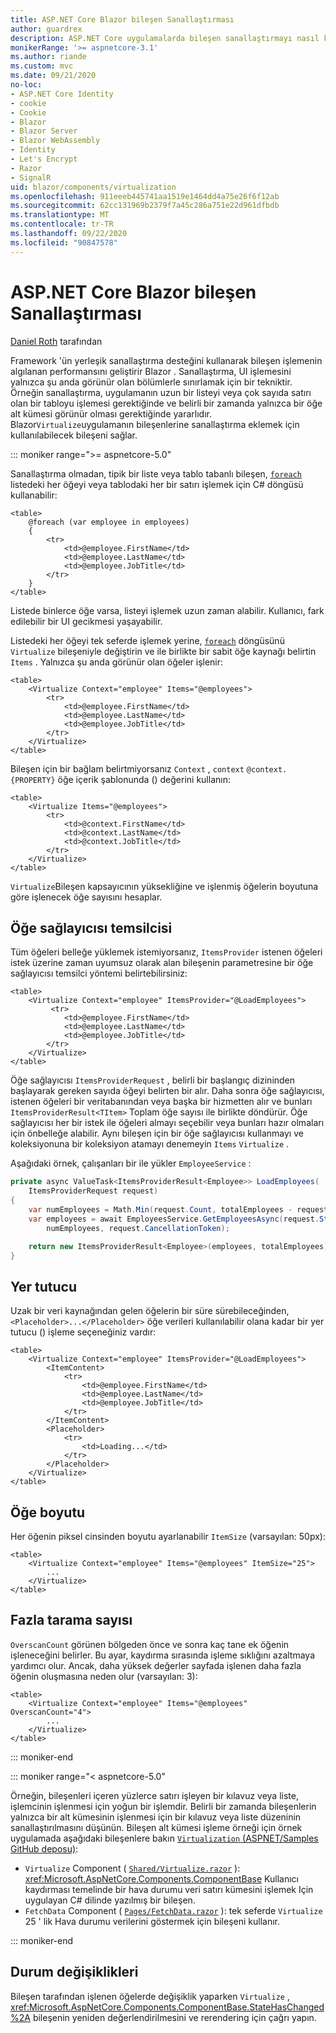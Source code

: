 ```yaml
---
title: ASP.NET Core Blazor bileşen Sanallaştırması
author: guardrex
description: ASP.NET Core uygulamalarda bileşen sanallaştırmayı nasıl kullanacağınızı öğrenin Blazor .
monikerRange: '>= aspnetcore-3.1'
ms.author: riande
ms.custom: mvc
ms.date: 09/21/2020
no-loc:
- ASP.NET Core Identity
- cookie
- Cookie
- Blazor
- Blazor Server
- Blazor WebAssembly
- Identity
- Let's Encrypt
- Razor
- SignalR
uid: blazor/components/virtualization
ms.openlocfilehash: 911eeeb445741aa1519e1464dd4a75e26f6f12ab
ms.sourcegitcommit: 62cc131969b2379f7a45c286a751e22d961dfbdb
ms.translationtype: MT
ms.contentlocale: tr-TR
ms.lasthandoff: 09/22/2020
ms.locfileid: "90847578"
---
```

# <a name="aspnet-core-no-locblazor-component-virtualization"></a>ASP.NET Core Blazor bileşen Sanallaştırması

[Daniel Roth](https://github.com/danroth27) tarafından

Framework 'ün yerleşik sanallaştırma desteğini kullanarak bileşen işlemenin algılanan performansını geliştirir Blazor . Sanallaştırma, UI işlemesini yalnızca şu anda görünür olan bölümlerle sınırlamak için bir tekniktir. Örneğin sanallaştırma, uygulamanın uzun bir listeyi veya çok sayıda satırı olan bir tabloyu işlemesi gerektiğinde ve belirli bir zamanda yalnızca bir öğe alt kümesi görünür olması gerektiğinde yararlıdır. Blazor`Virtualize`uygulamanın bileşenlerine sanallaştırma eklemek için kullanılabilecek bileşeni sağlar.

::: moniker range=">= aspnetcore-5.0"

Sanallaştırma olmadan, tipik bir liste veya tablo tabanlı bileşen, [`foreach`](/dotnet/csharp/language-reference/keywords/foreach-in) listedeki her öğeyi veya tablodaki her bir satırı işlemek için C# döngüsü kullanabilir:

```razor
<table>
    @foreach (var employee in employees)
    {
        <tr>
            <td>@employee.FirstName</td>
            <td>@employee.LastName</td>
            <td>@employee.JobTitle</td>
        </tr>
    }
</table>
```

Listede binlerce öğe varsa, listeyi işlemek uzun zaman alabilir. Kullanıcı, fark edilebilir bir UI gecikmesi yaşayabilir.

Listedeki her öğeyi tek seferde işlemek yerine, [`foreach`](/dotnet/csharp/language-reference/keywords/foreach-in) döngüsünü `Virtualize` bileşeniyle değiştirin ve ile birlikte bir sabit öğe kaynağı belirtin `Items` . Yalnızca şu anda görünür olan öğeler işlenir:

```razor
<table>
    <Virtualize Context="employee" Items="@employees">
        <tr>
            <td>@employee.FirstName</td>
            <td>@employee.LastName</td>
            <td>@employee.JobTitle</td>
        </tr>
    </Virtualize>
</table>
```

Bileşen için bir bağlam belirtmiyorsanız `Context` , `context` `@context.{PROPERTY}` öğe içerik şablonunda () değerini kullanın:

```razor
<table>
    <Virtualize Items="@employees">
        <tr>
            <td>@context.FirstName</td>
            <td>@context.LastName</td>
            <td>@context.JobTitle</td>
        </tr>
    </Virtualize>
</table>
```

`Virtualize`Bileşen kapsayıcının yüksekliğine ve işlenmiş öğelerin boyutuna göre işlenecek öğe sayısını hesaplar.

## <a name="item-provider-delegate"></a>Öğe sağlayıcısı temsilcisi

Tüm öğeleri belleğe yüklemek istemiyorsanız, `ItemsProvider` istenen öğeleri istek üzerine zaman uyumsuz olarak alan bileşenin parametresine bir öğe sağlayıcısı temsilci yöntemi belirtebilirsiniz:

```razor
<table>
    <Virtualize Context="employee" ItemsProvider="@LoadEmployees">
         <tr>
            <td>@employee.FirstName</td>
            <td>@employee.LastName</td>
            <td>@employee.JobTitle</td>
        </tr>
    </Virtualize>
</table>
```

Öğe sağlayıcısı `ItemsProviderRequest` , belirli bir başlangıç dizininden başlayarak gereken sayıda öğeyi belirten bir alır. Daha sonra öğe sağlayıcısı, istenen öğeleri bir veritabanından veya başka bir hizmetten alır ve bunları `ItemsProviderResult<TItem>` Toplam öğe sayısı ile birlikte döndürür. Öğe sağlayıcısı her bir istek ile öğeleri almayı seçebilir veya bunları hazır olmaları için önbelleğe alabilir. Aynı bileşen için bir öğe sağlayıcısı kullanmayı ve koleksiyonuna bir koleksiyon atamayı denemeyin `Items` `Virtualize` .

Aşağıdaki örnek, çalışanları bir ile yükler `EmployeeService` :

```csharp
private async ValueTask<ItemsProviderResult<Employee>> LoadEmployees(
    ItemsProviderRequest request)
{
    var numEmployees = Math.Min(request.Count, totalEmployees - request.StartIndex);
    var employees = await EmployeesService.GetEmployeesAsync(request.StartIndex, 
        numEmployees, request.CancellationToken);

    return new ItemsProviderResult<Employee>(employees, totalEmployees);
}
```

## <a name="placeholder"></a>Yer tutucu

Uzak bir veri kaynağından gelen öğelerin bir süre sürebileceğinden, `<Placeholder>...</Placeholder>` öğe verileri kullanılabilir olana kadar bir yer tutucu () işleme seçeneğiniz vardır:

```razor
<table>
    <Virtualize Context="employee" ItemsProvider="@LoadEmployees">
        <ItemContent>
            <tr>
                <td>@employee.FirstName</td>
                <td>@employee.LastName</td>
                <td>@employee.JobTitle</td>
            </tr>
        </ItemContent>
        <Placeholder>
            <tr>
                <td>Loading...</td>
            </tr>
        </Placeholder>
    </Virtualize>
</table>
```

## <a name="item-size"></a>Öğe boyutu

Her öğenin piksel cinsinden boyutu ayarlanabilir `ItemSize` (varsayılan: 50px):

```razor
<table>
    <Virtualize Context="employee" Items="@employees" ItemSize="25">
        ...
    </Virtualize>
</table>
```

## <a name="overscan-count"></a>Fazla tarama sayısı

`OverscanCount` görünen bölgeden önce ve sonra kaç tane ek öğenin işleneceğini belirler. Bu ayar, kaydırma sırasında işleme sıklığını azaltmaya yardımcı olur. Ancak, daha yüksek değerler sayfada işlenen daha fazla öğenin oluşmasına neden olur (varsayılan: 3):

```razor
<table>
    <Virtualize Context="employee" Items="@employees" OverscanCount="4">
        ...
    </Virtualize>
</table>
```

::: moniker-end

::: moniker range="< aspnetcore-5.0"

Örneğin, bileşenleri içeren yüzlerce satırı işleyen bir kılavuz veya liste, işlemcinin işlenmesi için yoğun bir işlemdir. Belirli bir zamanda bileşenlerin yalnızca bir alt kümesinin işlenmesi için bir kılavuz veya liste düzeninin sanallaştırılmasını düşünün. Bileşen alt kümesi işleme örneği için örnek uygulamada aşağıdaki bileşenlere bakın [ `Virtualization` (ASPNET/Samples GitHub deposu)](https://github.com/aspnet/samples/tree/master/samples/aspnetcore/blazor/Virtualization):

* `Virtualize` Component ( [`Shared/Virtualize.razor`](https://github.com/aspnet/samples/blob/master/samples/aspnetcore/blazor/Virtualization/Shared/Virtualize.cs) ): <xref:Microsoft.AspNetCore.Components.ComponentBase> Kullanıcı kaydırması temelinde bir hava durumu veri satırı kümesini işlemek Için uygulayan C# dilinde yazılmış bir bileşen.
* `FetchData` Component ( [`Pages/FetchData.razor`](https://github.com/aspnet/samples/blob/master/samples/aspnetcore/blazor/Virtualization/Pages/FetchData.razor) ): tek seferde `Virtualize` 25 ' lik Hava durumu verilerini göstermek için bileşeni kullanır.

::: moniker-end

## <a name="state-changes"></a>Durum değişiklikleri

Bileşen tarafından işlenen öğelerde değişiklik yaparken `Virtualize` , <xref:Microsoft.AspNetCore.Components.ComponentBase.StateHasChanged%2A> bileşenin yeniden değerlendirilmesini ve rerendering için çağrı yapın.
